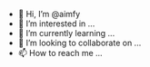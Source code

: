 - 👋 Hi, I’m @aimfy
- 👀 I’m interested in ...
- 🌱 I’m currently learning ...
- 💞️ I’m looking to collaborate on ...
- 📫 How to reach me ...

<!---
aimfy/aimfy is a ✨ special ✨ repository because its `README.md` (this file) appears on your GitHub profile.
You can click the Preview link to take a look at your changes.
--->
